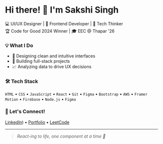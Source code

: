 # Hi there! 👋 I'm Sakshi Singh

💻 UI/UX Designer | 🎨 Frontend Developer | 🧠 Tech Thinker  
🏆 Code for Good 2024 Winner | 🎓 EEC @ Thapar '26

### 💡 What I Do
- 🎨 Designing clean and intuitive interfaces
- 🔧 Building full-stack projects
- 📈 Analyzing data to drive UX decisions



### 🛠️ Tech Stack
`HTML` • `CSS` • `JavaScript` • `React` • `Git` • `Figma` • `Bootstrap` • `AWS` • `Framer Motion` • `Firebase` • `Node.js` • `Figma`

### 💬 Let's Connect!
[LinkedIn](https://www.linkedin.com/in/sakshi-singh-88683024a/)) • [Portfolio](https://bysakshi.netlify.app/) • [LeetCode](https://leetcode.com/sakshiii02/)

---

> *React-ing to life, one component at a time 💜*
